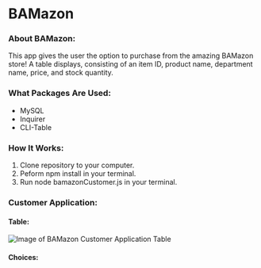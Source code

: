 # BAMazon

### About BAMazon:

This app gives the user the option to purchase from the amazing BAMazon store!  A table displays, consisting of an item ID, product name, department name, price, and stock quantity.

### What Packages Are Used:
* MySQL
* Inquirer
* CLI-Table

### How It Works:

1. Clone repository to your computer.
2. Peform npm install in your terminal.
3. Run node bamazonCustomer.js in your terminal.

### Customer Application:

#### Table:

![Image of BAMazon Customer Application Table](./images/BAMazonCustomerApplicationTable)

#### Choices: